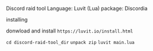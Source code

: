 Discord raid tool
Language: Luvit (Lua)
package: Discordia
 
installing

donwload and install ```https://luvit.io/install.html```

```cd discord-raid-tool_dir```
```unpack zip```
```luvit main.lua```
